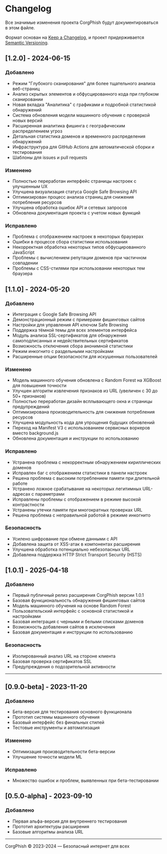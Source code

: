 # Changelog

Все значимые изменения проекта CorgPhish будут документироваться в этом файле.

Формат основан на [Keep a Changelog](https://keepachangelog.com/en/1.0.0/),
и проект придерживается [Semantic Versioning](https://semver.org/spec/v2.0.0.html).

## [1.2.0] - 2024-06-15

### Добавлено
- Режим "Глубокого сканирования" для более тщательного анализа веб-страниц
- Анализ скрытых элементов и обфусцированного кода при глубоком сканировании
- Новая вкладка "Аналитика" с графиками и подробной статистикой обнаружений
- Система обновления модели машинного обучения с проверкой новых версий
- Расширенная аналитика фишинга с географическим распределением угроз
- Детальная статистика доменов и временного распределения обнаружений
- Инфраструктура для GitHub Actions для автоматической сборки и тестирования
- Шаблоны для issues и pull requests

### Изменено
- Полностью переработан интерфейс страницы настроек с улучшенным UX
- Улучшена визуализация статуса Google Safe Browsing API
- Оптимизирован процесс анализа страниц для снижения потребления ресурсов
- Улучшена обработка ошибок API и сетевых запросов
- Обновлена документация проекта с учетом новых функций

### Исправлено
- Проблема с отображением настроек в некоторых браузерах
- Ошибки в процессе сбора статистики использования
- Некорректная обработка некоторых типов обфусцированного JavaScript
- Проблемы с вычислением репутации доменов при частичном совпадении
- Проблемы с CSS-стилями при использовании некоторых тем браузера

## [1.1.0] - 2024-05-20

### Добавлено
- Интеграция с Google Safe Browsing API
- Демонстрационный режим с примерами фишинговых сайтов
- Настройки для управления API ключом Safe Browsing
- Поддержка тёмной темы для всех элементов интерфейса
- Модуль анализа SSL-сертификатов для обнаружения самоподписанных и недействительных сертификатов
- Возможность отключения сбора анонимной статистики
- Режим инкогнито с раздельными настройками
- Расширенные опции безопасности для искушенных пользователей

### Изменено
- Модель машинного обучения обновлена с Random Forest на XGBoost для повышения точности
- Улучшен алгоритм извлечения признаков из URL (увеличен с 30 до 50+ признаков)
- Полностью переработан дизайн всплывающего окна и страницы предупреждений
- Оптимизирована производительность для снижения потребления ресурсов
- Улучшена модульность кода для упрощения будущих обновлений
- Переход на Manifest V3 с использованием сервисных воркеров вместо background.js
- Обновлена документация и инструкции по использованию

### Исправлено
- Устранена проблема с некорректным обнаружением кириллических доменов
- Исправлен баг с отображением статистики в панели настроек
- Решена проблема с высоким потреблением памяти при длительной работе
- Устранено ложное срабатывание на некоторых легитимных URL-адресах с параметрами
- Исправлены проблемы с отображением в режиме высокой контрастности
- Устранены утечки памяти при многократных проверках URL
- Решена проблема с неправильной работой в режиме инкогнито

### Безопасность
- Усилено шифрование при обмене данными с API
- Добавлена защита от XSS-атак в компонентах расширения
- Улучшена обработка потенциально небезопасных URL
- Добавлена поддержка HTTP Strict Transport Security (HSTS)

## [1.0.1] - 2025-04-18

### Добавлено
- Первый публичный релиз расширения CorgPhish версии 1.0.1
- Базовая функциональность обнаружения фишинговых сайтов
- Модель машинного обучения на основе Random Forest
- Пользовательский интерфейс с основной статистикой и настройками
- Базовая интеграция с черными и белыми списками доменов
- Возможность добавления сайтов в исключения
- Базовая документация и инструкции по использованию

### Безопасность
- Изолированный анализ URL на стороне клиента
- Базовая проверка сертификатов SSL
- Предупреждения о подозрительной активности

---

## [0.9.0-beta] - 2023-11-20

### Добавлено
- Бета-версия для тестирования основного функционала
- Прототип системы машинного обучения
- Базовый интерфейс без финальных стилей
- Тестовые инструменты и автоматизация

### Изменено
- Оптимизация производительности бета-версии
- Улучшение точности модели ML

### Исправлено
- Множество ошибок и проблем, выявленных при бета-тестировании

## [0.5.0-alpha] - 2023-09-10

### Добавлено
- Первая альфа-версия для внутреннего тестирования
- Прототип архитектуры расширения
- Базовые алгоритмы анализа URL

---

CorgPhish © 2023-2024 — Безопасный интернет для всех 